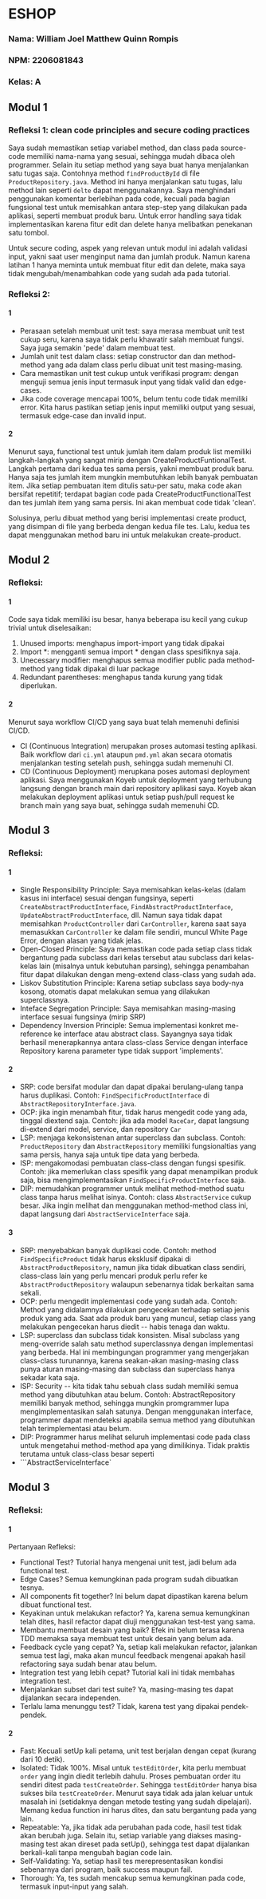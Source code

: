 # ESHOP

### Nama: William Joel Matthew Quinn Rompis
### NPM: 2206081843
### Kelas: A

## Modul 1

### Refleksi 1: clean code principles and secure coding practices

Saya sudah memastikan setiap variabel method, dan class pada source-code memiliki nama-nama yang sesuai, sehingga mudah dibaca oleh programmer. Selain itu setiap method yang saya buat hanya menjalankan satu tugas saja. Contohnya method ```findProductById``` di file ```ProductRepository.java```. Method ini hanya menjalankan satu tugas, lalu method lain seperti ```delte``` dapat menggunakannya. Saya menghindari penggunakan komentar berlebihan pada code, kecuali pada bagian fungsional test untuk memisahkan antara step-step yang dilakukan pada aplikasi, seperti membuat produk baru. Untuk error handling saya tidak implementasikan karena fitur edit dan delete hanya melibatkan penekanan satu tombol.

Untuk secure coding, aspek yang relevan untuk modul ini adalah validasi input, yakni saat user menginput nama dan jumlah produk. Namun karena latihan 1 hanya meminta untuk membuat fitur edit dan delete, maka saya tidak mengubah/menambahkan code yang sudah ada pada tutorial.

### Refleksi 2: 

#### 1

- Perasaan setelah membuat unit test: saya merasa membuat unit test cukup seru, karena saya tidak perlu khawatir salah membuat fungsi. Saya juga semakin 'pede' dalam membuat test.
- Jumlah unit test dalam class: setiap constructor dan dan method-method yang ada dalam class perlu dibuat unit test masing-masing.
- Cara memastikan unit test cukup untuk verifikasi program: dengan menguji semua jenis input termasuk input yang tidak valid dan edge-cases.
- Jika code coverage mencapai 100%, belum tentu code tidak memiliki error. Kita harus pastikan setiap jenis input memiliki output yang sesuai, termasuk edge-case dan invalid input.


#### 2

Menurut saya, functional test untuk jumlah item dalam produk list memiliki langkah-langkah yang sangat mirip dengan CreateProductFuntionalTest. Langkah pertama dari kedua tes sama persis, yakni membuat produk baru. Hanya saja tes jumlah item mungkin membutuhkan lebih banyak pembuatan item. Jika setiap pembuatan item ditulis satu-per satu, maka code akan bersifat repetitif; terdapat bagian code pada CreateProductFunctionalTest dan tes jumlah item yang sama persis. Ini akan membuat code tidak 'clean'. 

Solusinya, perlu dibuat method yang berisi implementasi create product, yang disimpan di file yang berbeda dengan kedua file tes. Lalu, kedua tes dapat menggunakan method baru ini untuk melakukan create-product. 


## Modul 2

### Refleksi:

#### 1
Code saya tidak memiliki isu besar, hanya beberapa isu kecil yang cukup trivial untuk diselesaikan:
1) Unused imports: menghapus import-import yang tidak dipakai
2) Import *: mengganti semua import * dengan class spesifiknya saja.
3) Unecessary modifier: menghapus semua modifier public pada method-method yang tidak dipakai di luar package
4) Redundant parentheses: menghapus tanda kurung yang tidak diperlukan.

#### 2
Menurut saya workflow CI/CD yang saya buat telah memenuhi definisi CI/CD.
- CI (Continuous Integration) merupakan proses automasi testing aplikasi. Baik workflow dari ```ci.yml``` ataupun ```pmd.yml``` akan secara otomatis menjalankan testing setelah push, sehingga sudah memenuhi CI.
- CD (Continuous Deployment) merupkana poses automasi deployment aplikasi. Saya menggunakan Koyeb untuk deployment yang terhubung langsung dengan branch main dari repository aplikasi saya. Koyeb akan melakukan deployment aplikasi untuk setiap push/pull request ke branch main yang saya buat, sehingga sudah memenuhi CD.




## Modul 3

### Refleksi:

#### 1
- Single Responsibility Principle: Saya memisahkan kelas-kelas (dalam kasus ini interface) sesuai dengan fungsinya, seperti ```CreateAbstractProductInterface```, ```FindAbstractProductInterface```, ```UpdateAbstractProductInterface```, dll. Namun saya tidak dapat memisahkan ```ProductController``` dari ```CarController```, karena saat saya memasukkan ```CarController``` ke dalam file sendiri, muncul White Page Error, dengan alasan yang tidak jelas.
- Open-Closed Principle: Saya memastikan code pada setiap class tidak bergantung pada subclass dari kelas tersebut atau subclass dari kelas-kelas lain (misalnya untuk kebutuhan parsing), sehingga penambahan fitur dapat dilakukan dengan meng-extend class-class yang sudah ada.
- Liskov Substitution Principle: Karena setiap subclass saya body-nya kosong, otomatis dapat melakukan semua yang dilakukan superclassnya.
- Inteface Segregation Principle: Saya memisahkan masing-masing interface sesuai fungsinya (mirip SRP)
- Dependency Inversion Principle: Semua implementasi konkret me-reference ke interface atau abstract class. Sayangnya saya tidak berhasil menerapkannya antara class-class Service dengan interface Repository karena parameter type tidak support 'implements'.

#### 2
- SRP: code bersifat modular dan dapat dipakai berulang-ulang tanpa harus duplikasi. Contoh: ```FindSpecificProductInterface``` di ```AbstractRepositoryInterface.java```.
- OCP: jika ingin menambah fitur, tidak harus mengedit code yang ada, tinggal diextend saja. Contoh: jika ada model ```RaceCar```, dapat langsung di-extend dari model, service, dan repository ```Car```
- LSP: menjaga kekonsistenan antar superclass dan subclass. Contoh: ```ProductRepository``` dan ```AbstractRepository``` memiliki fungsionaltias yang sama persis, hanya saja untuk tipe data yang berbeda.
- ISP: mengakomodasi pembuatan class-class dengan fungsi spesifik. Contoh: jika memerlukan class spesifik yang dapat menampilkan produk saja, bisa mengimplementasikan ```FindSpecificProductInterface``` saja.
- DIP: memudahkan programmer untuk melihat method-method suatu class tanpa harus melihat isinya. Contoh: class ```AbstractService``` cukup besar. Jika ingin melihat dan menggunakan method-method class ini, dapat langsung dari ```AbstractServiceInterface``` saja.

#### 3
- SRP: menyebabkan banyak duplikasi code. Contoh: method ```FindSpecificProduct``` tidak harus eksklusif dipakai di ```AbstractProductRepository```, namun jika tidak dibuatkan class sendiri, class-class lain yang perlu mencari produk perlu refer ke ```AbstractProductRepository``` walaupun sebenarnya tidak berkaitan sama sekali.
- OCP: perlu mengedit implementasi code yang sudah ada. Contoh: Method yang didalamnya dilakukan pengecekan terhadap setiap jenis produk yang ada. Saat ada produk baru yang muncul, setiap class yang melakukan pengecekan harus diedit -- habis tenaga dan waktu.
- LSP: superclass dan subclass tidak konsisten. Misal subclass yang meng-override salah satu method superclassnya dengan implementasi yang berbeda. Hal ini membingungan programmer yang mengerjakan class-class turunannya, karena seakan-akan masing-masing class punya aturan masing-masing dan subclass dan superclass hanya sekadar kata saja.
- ISP: Security -- kita tidak tahu sebuah class sudah memiliki semua method yang dibutuhkan atau belum. Contoh: AbstractRepository memiliki banyak method, sehingga mungkin promgrammer lupa mengimplementasikan salah satunya. Dengan menggunakan interface, programmer dapat mendeteksi apabila semua method yang dibutuhkan telah terimplementasi atau belum.
- DIP: Programmer harus melihat seluruh implementasi code pada class untuk mengetahui method-method apa yang dimilikinya. Tidak praktis terutama untuk class-class besar seperti
- ```AbstractServiceInterface`


## Modul 3

### Refleksi:

#### 1
Pertanyaan Refleksi:
- Functional Test? Tutorial hanya mengenai unit test, jadi belum ada functional test.
- Edge Cases? Semua kemungkinan pada program sudah dibuatkan tesnya.
- All components fit together? Ini belum dapat dipastikan karena belum dibuat functional test.
- Keyakinan untuk melakukan refactor? Ya, karena semua kemungkinan telah dites, hasil refactor dapat diuji menggunakan test-test yang sama.
- Membantu membuat desain yang baik? Efek ini belum terasa karena TDD memaksa saya membuat test untuk desain yang belum ada.
- Feedback cycle yang cepat? Ya, setiap kali melakukan refactor, jalankan semua test lagi, maka akan muncul feedback mengenai apakah hasil refactoring saya sudah benar atau belum.
- Integration test yang lebih cepat? Tutorial kali ini tidak membahas integration test.
- Menjalankan subset dari test suite? Ya, masing-masing tes dapat dijalankan secara independen.
- Terlalu lama menunggu test? Tidak, karena test yang dipakai pendek-pendek.


#### 2
- Fast: Kecuali setUp kali petama, unit test berjalan dengan cepat (kurang dari 10 detik).
- Isolated: Tidak 100%. Misal untuk ```testEditOrder```, kita perlu membuat ```order``` yang ingin diedit terlebih dahulu. Proses pembuatan order itu sendiri ditest pada ```testCreateOrder```. Sehingga ```testEditOrder``` hanya bisa sukses bila ```testCreateOrder```. Menurut saya tidak ada jalan keluar untuk masalah ini (setidaknya dengan metode testing yang sudah dipelajari). Memang kedua function ini harus dites, dan satu bergantung pada yang lain.
- Repeatable: Ya, jika tidak ada perubahan pada code, hasil test tidak akan berubah juga. Selain itu, setiap variable yang diakses masing-masing test akan direset pada setUp(), sehingga test dapat dijalankan berkali-kali tanpa mengubah bagian code lain.
- Self-Validating: Ya, setiap hasil tes merepresentasikan kondisi sebenarnya dari program, baik success maupun fail.
- Thorough: Ya, tes sudah mencakup semua kemungkinan pada code, termasuk input-input yang salah. 
